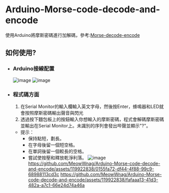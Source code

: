 # Arduino-Morse-code-decode-and-encode
使用Arduino將摩斯密碼進行加解碼，參考:[Morse-decode-encode](<https://www.tinkercad.com/things/5j9R1J0DAa9>)
## 如何使用?
* ### Arduino接線配置
  ![image](https://github.com/MeowWnag/Arduino-Morse-code-decode-and-encode/assets/119922838/a24e7ba3-05a4-4208-b9b7-a4c271881687)
  ![image](https://github.com/MeowWnag/Arduino-Morse-code-decode-and-encode/assets/119922838/ba63edcf-b494-4943-b8b7-5e93ab35944c)
* ### 程式碼方面
  1. 在Serial Monitor的輸入欄輸入英文字母，然後按Enter，蜂鳴器和LED就會按照摩斯密碼輸出聲音與閃光
  2. 透過按下麵包板上的按鈕輸入你想輸入的摩斯密碼，程式會解碼摩斯密碼並輸出在Serial Monitor上。未識別的序列會發出哔聲並顯示"?"。
  * 提示：
    * 保持點短，劃長。
    * 在字母後留一個短空格。
    * 在單詞後留一個較長的空格。
    * 嘗試使按壓和釋放乾淨利落。
  ![image](https://github.com/MeowWnag/Arduino-Morse-code-decode-and-encode/assets/119922838/eb417670-a2d7-4c62-aadd-bb264973aa33)
https://github.com/MeowWnag/Arduino-Morse-code-decode-and-encode/assets/119922838/0155fa72-df44-4f88-99c9-68988113cd3c
https://github.com/MeowWnag/Arduino-Morse-code-decode-and-encode/assets/119922838/fafaaa13-41d3-482a-a7c1-66e24d74a46a









